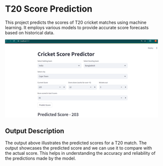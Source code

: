 # T20 Score Prediction

This project predicts the scores of T20 cricket matches using machine learning. It employs various models to provide accurate score forecasts based on historical data.

![T20 Score Prediction Output](output.png)

## Output Description

The output above illustrates the predicted scores for a T20 match. The output showcases the predicted score and we can use it to compare with the actual score. This helps in understanding the accuracy and reliability of the predictions made by the model.
